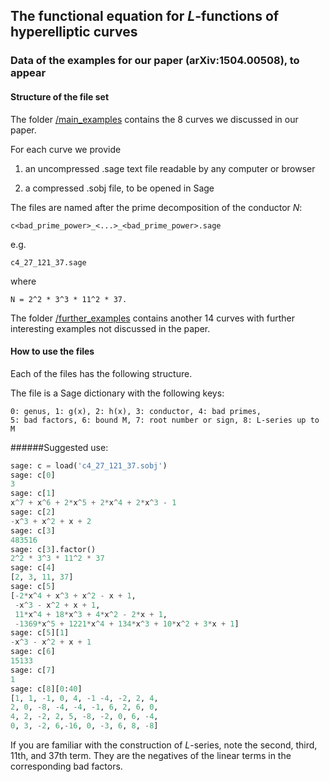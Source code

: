 ## The functional equation for $L$-functions of hyperelliptic curves
### Data of the examples for our paper (arXiv:1504.00508), to appear

#### Structure of the file set

The folder  [ /main_examples](./main_examples) contains the 8 curves we discussed in our paper. 

For each curve we provide 

1. an uncompressed .sage text file readable by any computer or browser
 
2. a compressed .sobj file, to be opened in Sage

The files are named after the prime decomposition of the conductor $N$:
```
c<bad_prime_power>_<...>_<bad_prime_power>.sage
```
e.g.
```
c4_27_121_37.sage
```
where 
```
N = 2^2 * 3^3 * 11^2 * 37.
```

The folder [ /further_examples](./further_examples) contains another 14 curves with further interesting examples not discussed in the paper.


#### How to use the files

Each of the files has the following structure.

The file is a Sage dictionary with the following keys:
```
0: genus, 1: g(x), 2: h(x), 3: conductor, 4: bad primes, 
5: bad factors, 6: bound M, 7: root number or sign, 8: L-series up to M
```



######Suggested use:
```python
sage: c = load('c4_27_121_37.sobj')
sage: c[0]
3
sage: c[1]
x^7 + x^6 + 2*x^5 + 2*x^4 + 2*x^3 - 1
sage: c[2]
-x^3 + x^2 + x + 2
sage: c[3]         
483516
sage: c[3].factor()
2^2 * 3^3 * 11^2 * 37
sage: c[4]
[2, 3, 11, 37]
sage: c[5]
[-2*x^4 + x^3 + x^2 - x + 1,
 -x^3 - x^2 + x + 1,
 11*x^4 + 18*x^3 + 4*x^2 - 2*x + 1,
 -1369*x^5 + 1221*x^4 + 134*x^3 + 10*x^2 + 3*x + 1]
sage: c[5][1]
-x^3 - x^2 + x + 1
sage: c[6]
15133
sage: c[7]
1
sage: c[8][0:40]
[1, 1, -1, 0, 4, -1 -4, -2, 2, 4,
2, 0, -8, -4, -4, -1, 6, 2, 6, 0,
4, 2, -2, 2, 5, -8, -2, 0, 6, -4,
0, 3, -2, 6,-16, 0, -3, 6, 8, -8]
```
If you are familiar with the construction of $L$-series, note the second, third, 11th, and 37th term. They are the negatives of the linear terms in the corresponding bad factors.


